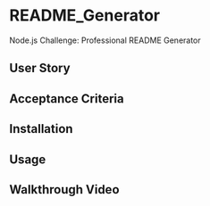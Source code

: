 # README_Generator
Node.js Challenge: Professional README Generator

## User Story

## Acceptance Criteria

## Installation

## Usage

## Walkthrough Video


